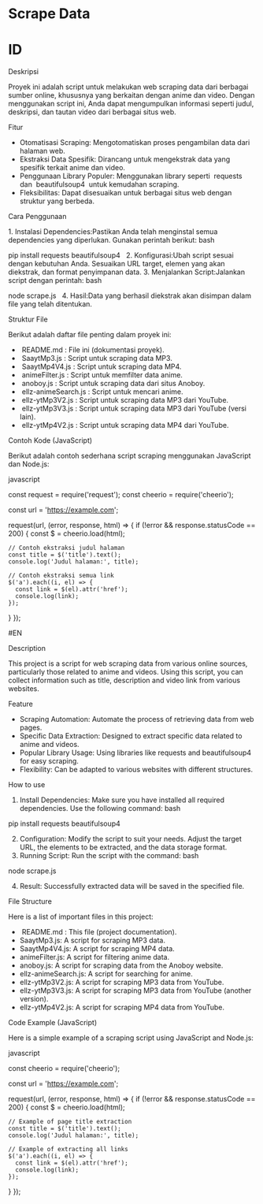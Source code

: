 # Scrape Data

# ID
 
Deskripsi
 
Proyek ini adalah script untuk melakukan web scraping data dari berbagai sumber online, khususnya yang berkaitan dengan anime dan video. Dengan menggunakan script ini, Anda dapat mengumpulkan informasi seperti judul, deskripsi, dan tautan video dari berbagai situs web.
 
Fitur
 
- Otomatisasi Scraping: Mengotomatiskan proses pengambilan data dari halaman web.
- Ekstraksi Data Spesifik: Dirancang untuk mengekstrak data yang spesifik terkait anime dan video.
- Penggunaan Library Populer: Menggunakan library seperti  requests  dan  beautifulsoup4  untuk kemudahan scraping.
- Fleksibilitas: Dapat disesuaikan untuk berbagai situs web dengan struktur yang berbeda.
 
Cara Penggunaan
 
1. Instalasi Dependencies:Pastikan Anda telah menginstal semua dependencies yang diperlukan. Gunakan perintah berikut:
bash
  
pip install requests beautifulsoup4
 
2. Konfigurasi:Ubah script sesuai dengan kebutuhan Anda. Sesuaikan URL target, elemen yang akan diekstrak, dan format penyimpanan data.
3. Menjalankan Script:Jalankan script dengan perintah:
bash
  
node scrape.js
 
4. Hasil:Data yang berhasil diekstrak akan disimpan dalam file yang telah ditentukan.
 
Struktur File
 
Berikut adalah daftar file penting dalam proyek ini:
 
-  README.md : File ini (dokumentasi proyek).
-  SaaytMp3.js : Script untuk scraping data MP3.
-  SaaytMp4V4.js : Script untuk scraping data MP4.
-  animeFilter.js : Script untuk memfilter data anime.
-  anoboy.js : Script untuk scraping data dari situs Anoboy.
-  ellz-animeSearch.js : Script untuk mencari anime.
-  ellz-ytMp3V2.js : Script untuk scraping data MP3 dari YouTube.
-  ellz-ytMp3V3.js : Script untuk scraping data MP3 dari YouTube (versi lain).
-  ellz-ytMp4V2.js : Script untuk scraping data MP4 dari YouTube.
 
Contoh Kode (JavaScript)
 
Berikut adalah contoh sederhana script scraping menggunakan JavaScript dan Node.js:
 
javascript
  
const request = require('request');
const cheerio = require('cheerio');

const url = 'https://example.com';

request(url, (error, response, html) => {
  if (!error && response.statusCode == 200) {
    const $ = cheerio.load(html);

    // Contoh ekstraksi judul halaman
    const title = $('title').text();
    console.log('Judul halaman:', title);

    // Contoh ekstraksi semua link
    $('a').each((i, el) => {
      const link = $(el).attr('href');
      console.log(link);
    });
  }
});


#EN

Description

This project is a script for web scraping data from various online sources, particularly those related to anime and videos. Using this script, you can collect information such as title, description and video link from various websites.

Feature

- Scraping Automation: Automate the process of retrieving data from web pages.
- Specific Data Extraction: Designed to extract specific data related to anime and videos.
- Popular Library Usage: Using libraries like requests and beautifulsoup4 for easy scraping.
- Flexibility: Can be adapted to various websites with different structures.

How to use

1. Install Dependencies: Make sure you have installed all required dependencies. Use the following command:
bash

pip install requests beautifulsoup4

2. Configuration: Modify the script to suit your needs. Adjust the target URL, the elements to be extracted, and the data storage format.
3. Running Script: Run the script with the command:
bash
  
node scrape.js

4. Result: Successfully extracted data will be saved in the specified file.

File Structure

Here is a list of important files in this project:

-  README.md : This file (project documentation).
- SaaytMp3.js: A script for scraping MP3 data.
- SaaytMp4V4.js: A script for scraping MP4 data.
- animeFilter.js: A script for filtering anime data.
- anoboy.js: A script for scraping data from the Anoboy website.
- ellz-animeSearch.js: A script for searching for anime.
- ellz-ytMp3V2.js: A script for scraping MP3 data from YouTube.
- ellz-ytMp3V3.js: A script for scraping MP3 data from YouTube (another version).
- ellz-ytMp4V2.js: A script for scraping MP4 data from YouTube.

Code Example (JavaScript)

Here is a simple example of a scraping script using JavaScript and Node.js:

javascript

const cheerio = require('cheerio');

const url = 'https://example.com';

request(url, (error, response, html) => {
  if (!error && response.statusCode == 200) {
    const $ = cheerio.load(html);

    // Example of page title extraction
    const title = $('title').text();
    console.log('Judul halaman:', title);

    // Example of extracting all links
    $('a').each((i, el) => {
      const link = $(el).attr('href');
      console.log(link);
    });
  }
});
